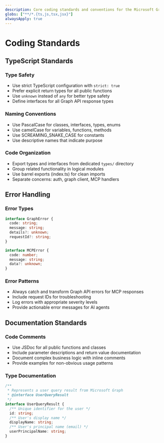 ```yaml
---
description: Core coding standards and conventions for the Microsoft Graph MCP Server
globs: ["**/*.{ts,js,tsx,jsx}"]
alwaysApply: true
---
```


# Coding Standards

## TypeScript Standards

### Type Safety
- Use strict TypeScript configuration with `strict: true`
- Prefer explicit return types for all public functions
- Use `unknown` instead of `any` for better type safety
- Define interfaces for all Graph API response types

### Naming Conventions
- Use PascalCase for classes, interfaces, types, enums
- Use camelCase for variables, functions, methods
- Use SCREAMING_SNAKE_CASE for constants
- Use descriptive names that indicate purpose

### Code Organization
- Export types and interfaces from dedicated `types/` directory
- Group related functionality in logical modules
- Use barrel exports (index.ts) for clean imports
- Separate concerns: auth, graph client, MCP handlers

## Error Handling

### Error Types
```typescript
interface GraphError {
  code: string;
  message: string;
  details?: unknown;
  requestId?: string;
}

interface MCPError {
  code: number;
  message: string;
  data?: unknown;
}
```

### Error Patterns
- Always catch and transform Graph API errors for MCP responses
- Include request IDs for troubleshooting
- Log errors with appropriate severity levels
- Provide actionable error messages for AI agents

## Documentation Standards

### Code Comments
- Use JSDoc for all public functions and classes
- Include parameter descriptions and return value documentation
- Document complex business logic with inline comments
- Provide examples for non-obvious usage patterns

### Type Documentation
```typescript
/**
 * Represents a user query result from Microsoft Graph
 * @interface UserQueryResult
 */
interface UserQueryResult {
  /** Unique identifier for the user */
  id: string;
  /** User's display name */
  displayName: string;
  /** User's principal name (email) */
  userPrincipalName: string;
}
```